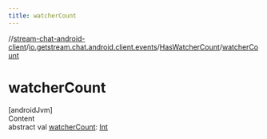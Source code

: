 ```yaml
---
title: watcherCount
---
```

//[stream-chat-android-client](../../../index.md)/[io.getstream.chat.android.client.events](../index.md)/[HasWatcherCount](index.md)/[watcherCount](watcherCount.md)



# watcherCount  
[androidJvm]  
Content  
abstract val [watcherCount](watcherCount.md): [Int](https://kotlinlang.org/api/latest/jvm/stdlib/kotlin/-int/index.html)  



